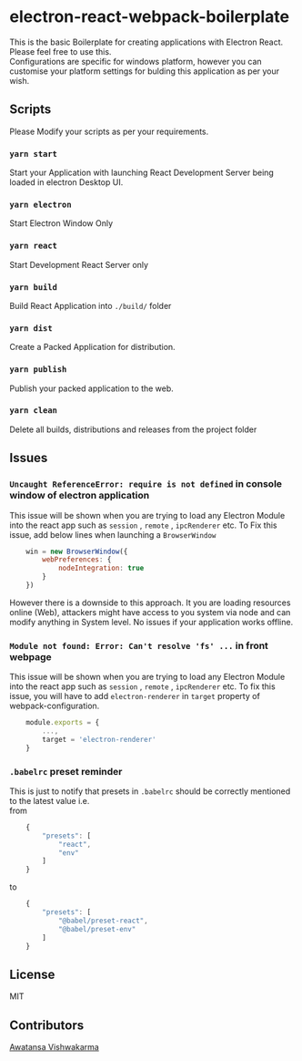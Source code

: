 # electron-react-webpack-boilerplate
This is the basic Boilerplate for creating applications with Electron React. Please feel free to use this.<br/>
Configurations are specific for windows platform, however you can customise your platform settings for bulding this application as per your wish.

## Scripts

Please Modify your scripts as per your requirements.

### `yarn start` 

Start your Application with launching React Development Server being loaded in electron Desktop UI.

### `yarn electron` 

Start Electron Window Only

### `yarn react` 

Start Development React Server only

### `yarn build` 

Build React Application into `./build/` folder

### `yarn dist` 

Create a Packed Application for distribution.

### `yarn publish` 

Publish your packed application to the web.

### `yarn clean` 

Delete all builds, distributions and releases from the project folder

## Issues

### `Uncaught ReferenceError: require is not defined` in console window of electron application
This issue will be shown when you are trying to load any Electron Module into the react app such as `session` , `remote` , `ipcRenderer` etc.
To Fix this issue, add below lines when launching a `BrowserWindow` 

``` js
    win = new BrowserWindow({
        webPreferences: {
            nodeIntegration: true
        }
    })
```

However there is a downside to this approach. It you are loading resources online (Web), attackers might have access to you system via node and can modify anything in System level. No issues if your application works offline.

### `Module not found: Error: Can't resolve 'fs' ...` in front webpage

This issue will be shown when you are trying to load any Electron Module into the react app such as `session` , `remote` , `ipcRenderer` etc.
To fix this issue, you will have to add `electron-renderer` in `target` property of webpack-configuration.

``` js
    module.exports = {
        ...,
        target = 'electron-renderer'
    }
```

### `.babelrc` preset reminder

This is just to notify that presets in `.babelrc` should be correctly mentioned to the latest value i.e.<br/>
from

``` js
    {
        "presets": [
            "react",
            "env"
        ]
    }
```

to

``` js
    {
        "presets": [
            "@babel/preset-react",
            "@babel/preset-env"
        ]
    }
```

## License

MIT

## Contributors

[Awatansa Vishwakarma](https://github.com/awatansa)

